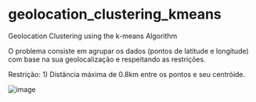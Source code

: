 # geolocation_clustering_kmeans
Geolocation Clustering using the k-means Algorithm

O problema consiste em agrupar os dados (pontos de latitude e longitude) com base na sua geolocalização e respeitando as restrições.

Restrição: 1) Distância máxima de 0.8km entre os pontos e seu centróide.


![image](https://user-images.githubusercontent.com/18504119/120046912-9c918600-bfe9-11eb-93d5-cab654b217bf.png)
